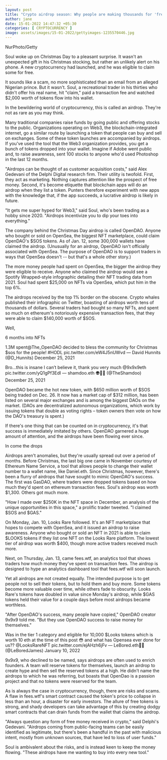 ```yaml
---
layout: post
title: "Crypto airdrop season: Why people are making thousands for 'free'"
author: jane 
date: 15-01-2022 14:47:32 +05:30 
categories: [ CRYPTOCURRENCY ] 
image: assets/images/15-01-2022/gettyimages-1235570446.jpg
---
```

NurPhoto/Getty

Soul woke up on Christmas Day to a pleasant surprise. It wasn't an unexpected gift in his Christmas stocking, but rather an unlikely alert on his phone. A new cryptocurrency had launched, and he was eligible to claim some for free.

It sounds like a scam, no more sophisticated than an email from an alleged Nigerian prince. But it wasn't. Soul, a recreational trader in his thirties who didn't offer his real name, hit "claim," paid a transaction fee and watched $2,000 worth of tokens flow into his wallet.

In the bewildering world of cryptocurrency, this is called an airdrop. They're not as rare as you may think.

Many traditional companies raise funds by going public and offering stocks to the public. Organizations operating on Web3, the blockchain-integrated internet, go a similar route by launching a token that people can buy and sell on exchanges. Some of these token launches are accompanied by airdrops. If you've used the tool that the Web3 organization provides, you get a bunch of tokens dropped into your wallet. Imagine if Adobe went public and, to raise awareness, sent 100 stocks to anyone who'd used Photoshop in the last 12 months.

"Airdrops can be thought of as customer acquisition costs," said Alex Gedevani of the Delphi Digital research firm. Their utility is twofold. First, they act as marketing. Nothing captures attention like the prospect of free money. Second, it's become etiquette that blockchain apps will do an airdrop when they list a token. Punters therefore experiment with new apps with the knowledge that, if the app succeeds, a lucrative airdrop is likely in future.

"It gets me super hyped for Web3," said Soul, who's been trading as a hobby since 2020. "Airdrops incentivize you to dip your toes into everything."

The company behind the Christmas Day airdrop is called OpenDAO. Anyone who bought or sold on OpenSea, the biggest NFT marketplace, could claim OpenDAO's $SOS tokens. As of Jan. 12, some 300,000 wallets have claimed the airdrop. (Unusually for an airdrop, OpenDAO isn't officially associated with OpenSea. The purpose of OpenDAO is to support traders in ways that OpenSea doesn't -- but that's a whole other story.)

The more money people had spent on OpenSea, the bigger the airdrop they were eligible to receive. Anyone who claimed the airdrop would see a Spotify Wrapped-style infographic detailing their NFT trading data from 2021. Soul had spent $25,000 on NFTs via OpenSea, which put him in the top 6%.

The airdrops received by the top 1% border on the obscene. Crypto whales published their infographic on Twitter, boasting of airdrops worth tens of thousands of dollars. Several traders had bought so many NFTs, and spent so much on ethereum's notoriously expensive transaction fees, that they were able to claim $140,000 worth of $SOS.

Well,

6 months into NFTs

1.3M spent@The_OpenDAO decided to bless the community for Christmas $sos for the people! #HODL pic.twitter.com/eW4J5nUWvd — David Hunnits (@D_Hunnits) December 25, 2021

Bro…this is insane I can’t believe it, thank you very much @9x9x9eth pic.twitter.com/yQ1gPf3EdI — shamdoo.eth 👽🐐🐧 (@TheShamdoo) December 25, 2021

OpenDAO became the hot new token, with $650 million worth of $SOS being traded on Dec. 26. It now has a market cap of $312 million, has been listed on several major exchanges and is among the biggest DAOs on the market. (DAOs are decentralized autonomous organizations, which work by issuing tokens that double as voting rights – token owners then vote on how the DAO's treasury is spent.)

If there's one thing that can be counted on in cryptocurrency, it's that success is immediately imitated by others. OpenDAO garnered a huge amount of attention, and the airdrops have been flowing ever since.

In come the drops

Airdrops aren't anomalies, but they're usually spread out over a period of months. Before Christmas, the last big one came in November courtesy of Ethereum Name Service, a tool that allows people to change their wallet number to a wallet name, like Daniel.eth. Since Christmas, however, there's been a flurry of airdrops that have sought to mimic OpenDAO's success. The first was GasDAO, where traders were dropped tokens based on how much they'd spent on ethereum transaction fees. Soul's airdrop was worth $1,300. Others got much more.

"How I made over $250K in the NFT space in December, an analysis of the unique opportunities in this space," a prolific trader tweeted. "I claimed $SOS and $GAS."

On Monday, Jan. 10, Looks Rare followed. It's an NFT marketplace that hopes to compete with OpenSea, and it issued an airdrop to raise awareness. Anyone who bought or sold an NFT in 2021 is able to claim $LOOKS tokens if they list one NFT on the Looks Rare platform. The lowest tier of airdrop was worth $400, though more active traders received much more.

Next, on Thursday, Jan. 13, came fees.wtf, an analytics tool that shows traders how much money they've spent on transaction fees. The airdrop is designed to hype an analytics dashboard tool that fees.wtf will soon launch.

Yet all airdrops are not created equally. The intended purpose is to get people not to sell their tokens, but to hold them and buy more. Some tokens become more valuable over time, while others fade to obscurity. Looks Rare's tokens have doubled in value since Monday's airdrop, while $GAS tokens held their value for a couple days before most airdrops became worthless.

"After OpenDAO's success, many people have copied," OpenDAO creator 9x9x9 told me. "But they use OpenDAO success to raise money for themselves."

Was in the tier 1 category and eligible for 10,000 $Looks tokens which is worth 10 eth at the time of this post 😳 and what has Opensea ever done for us?? @LooksRareNFT pic.twitter.com/ejAHzh6jFv — LeBored.eth💎👀 (@LeBoredJames) January 10, 2022

9x9x9, who declined to be named, says airdrops are often used to enrich founders. A team will reserve tokens for themselves, launch an airdrop to create hype and then sell the reserved tokens at a high. He didn't name the airdrops to which he was referring, but boasts that OpenDao is a passion project and that no tokens were reserved for the team.

As is always the case in cryptocurrency, though, there are risks and scams. A flaw in fees.wtf's smart contract caused the token's price to collapse in less than an hour, a disaster for early investors. The allure of free tokens is strong, and shady developers can take advantage of this by creating dodgy smart contracts that can drain funds from the wallet that claims the airdrop.

"Always question any form of free money received in crypto," said Delphi's Gedevani. "Airdrops coming from public-facing teams can be easily identified as legitimate, but there's been a handful in the past with malicious intent, mostly from unknown sources, that have led to loss of user funds."

Soul is ambivalent about the risks, and is instead keen to keep the money flowing. "These airdrops have me wanting to buy into every new tool."